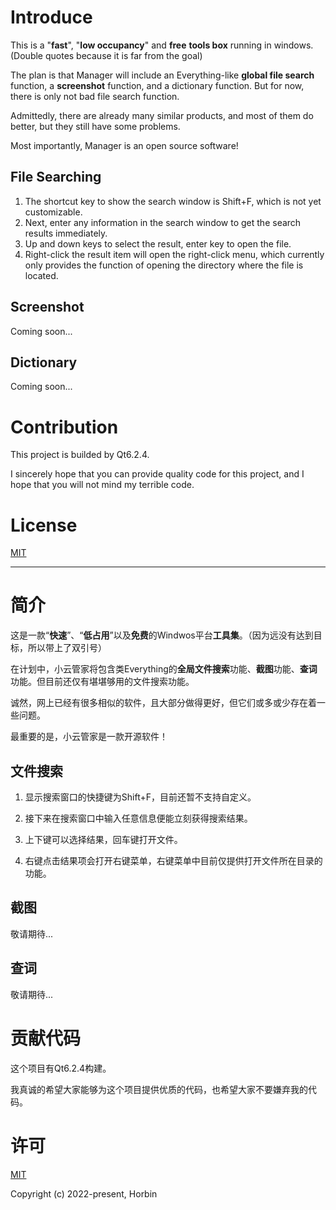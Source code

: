 <README in English provided by Horbin>

# Introduce

This is a "**fast**", "**low occupancy**" and **free** **tools box** running in windows. (Double quotes because it is far from the goal)

The plan is that Manager will include an Everything-like **global file search** function, a **screenshot** function, and a dictionary function. But for now, there is only not bad file search function.

Admittedly, there are already many similar products, and most of them do better, but they still have some problems.

Most importantly, Manager is an open source software!

## File Searching

1. The shortcut key to show the search window is Shift+F, which is not yet customizable.
2. Next, enter any information in the search window to get the search results immediately.
3. Up and down keys to select the result, enter key to open the file. 
4. Right-click the result item will open the right-click menu, which currently only provides the function of opening the directory where the file is located.

## Screenshot

Coming soon...

## Dictionary

Coming soon...

# Contribution

This project is builded by Qt6.2.4.

I sincerely hope that you can provide quality code for this project, and I hope that you will not mind my terrible code.

# License

[MIT](https://opensource.org/licenses/MIT)

---

<README in Chinese provided by Horbin>

# 简介

这是一款“**快速**”、“**低占用**”以及**免费**的Windwos平台**工具集**。（因为远没有达到目标，所以带上了双引号）

在计划中，小云管家将包含类Everything的**全局文件搜索**功能、**截图**功能、**查词**功能。但目前还仅有堪堪够用的文件搜索功能。

诚然，网上已经有很多相似的软件，且大部分做得更好，但它们或多或少存在着一些问题。

最重要的是，小云管家是一款开源软件！

## 文件搜索

1. 显示搜索窗口的快捷键为Shift+F，目前还暂不支持自定义。

2. 接下来在搜索窗口中输入任意信息便能立刻获得搜索结果。

3. 上下键可以选择结果，回车键打开文件。

4. 右键点击结果项会打开右键菜单，右键菜单中目前仅提供打开文件所在目录的功能。

## 截图

敬请期待...

## 查词

敬请期待...

# 贡献代码

这个项目有Qt6.2.4构建。

我真诚的希望大家能够为这个项目提供优质的代码，也希望大家不要嫌弃我的代码。

# 许可

[MIT](https://opensource.org/licenses/MIT)

Copyright (c) 2022-present, Horbin
